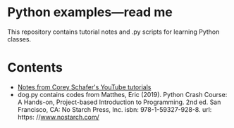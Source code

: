 # Python examples—read me

This repository contains tutorial notes and .py scripts for learning Python classes.

# Contents

- [Notes from Corey Schafer's YouTube tutorials](python_oop_tutorial.md)
- dog.py contains codes from Matthes, Eric (2019). Python Crash Course: A Hands-on, Project-based Introduction to Programming. 2nd ed. San Francisco, CA: No Starch Press, Inc. isbn: 978-1-59327-928-8. url: https: //www.nostarch.com/
